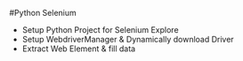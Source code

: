 #Python Selenium
- Setup Python Project for Selenium Explore
- Setup WebdriverManager & Dynamically download Driver
- Extract Web Element & fill data
